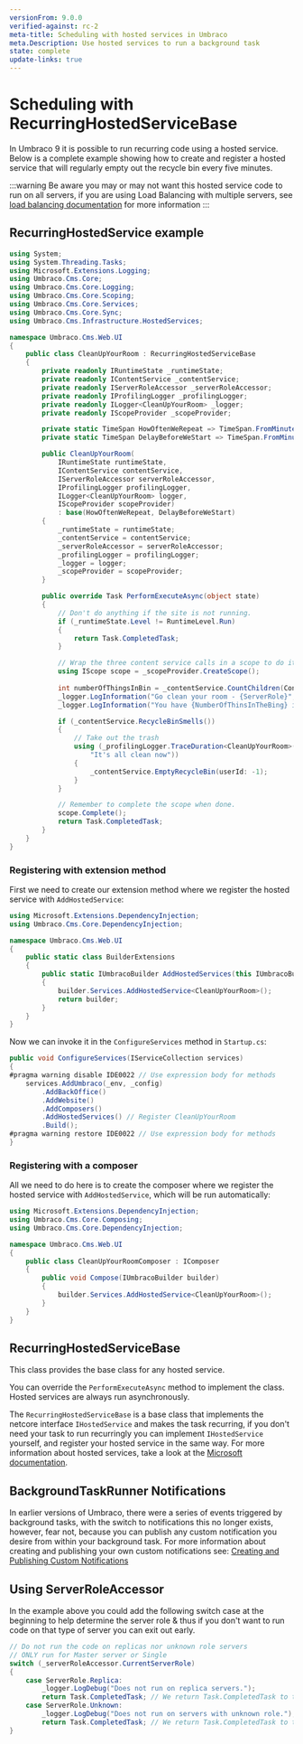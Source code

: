 ```yaml
---
versionFrom: 9.0.0
verified-against: rc-2
meta-title: Scheduling with hosted services in Umbraco
meta.Description: Use hosted services to run a background task
state: complete
update-links: true
---
```


# Scheduling with RecurringHostedServiceBase

In Umbraco 9 it is possible to run recurring code using a hosted service.
Below is a complete example showing how to create and register a hosted service that will regularly empty out the recycle bin every five minutes. 

:::warning
Be aware you may or may not want this hosted service code to run on all servers, if you are using Load Balancing with multiple servers, see [load balancing documentation](../../Fundamentals/Setup/Server-Setup/Load-Balancing/index.md) for more information
:::

## RecurringHostedService example

```C#
using System;
using System.Threading.Tasks;
using Microsoft.Extensions.Logging;
using Umbraco.Cms.Core;
using Umbraco.Cms.Core.Logging;
using Umbraco.Cms.Core.Scoping;
using Umbraco.Cms.Core.Services;
using Umbraco.Cms.Core.Sync;
using Umbraco.Cms.Infrastructure.HostedServices;

namespace Umbraco.Cms.Web.UI
{
    public class CleanUpYourRoom : RecurringHostedServiceBase
    {
        private readonly IRuntimeState _runtimeState;
        private readonly IContentService _contentService;
        private readonly IServerRoleAccessor _serverRoleAccessor;
        private readonly IProfilingLogger _profilingLogger;
        private readonly ILogger<CleanUpYourRoom> _logger;
        private readonly IScopeProvider _scopeProvider;

        private static TimeSpan HowOftenWeRepeat => TimeSpan.FromMinutes(5);
        private static TimeSpan DelayBeforeWeStart => TimeSpan.FromMinutes(1);

        public CleanUpYourRoom(
            IRuntimeState runtimeState,
            IContentService contentService,
            IServerRoleAccessor serverRoleAccessor,
            IProfilingLogger profilingLogger,
            ILogger<CleanUpYourRoom> logger,
            IScopeProvider scopeProvider)
            : base(HowOftenWeRepeat, DelayBeforeWeStart)
        {
            _runtimeState = runtimeState;
            _contentService = contentService;
            _serverRoleAccessor = serverRoleAccessor;
            _profilingLogger = profilingLogger;
            _logger = logger;
            _scopeProvider = scopeProvider;
        }

        public override Task PerformExecuteAsync(object state)
        {
            // Don't do anything if the site is not running.
            if (_runtimeState.Level != RuntimeLevel.Run)
            {
                return Task.CompletedTask;
            }

            // Wrap the three content service calls in a scope to do it all in one transaction.
            using IScope scope = _scopeProvider.CreateScope();
            
            int numberOfThingsInBin = _contentService.CountChildren(Constants.System.RecycleBinContent);
            _logger.LogInformation("Go clean your room - {ServerRole}", _serverRoleAccessor.CurrentServerRole);
            _logger.LogInformation("You have {NumberOfThinsInTheBing} items to clean", numberOfThingsInBin);

            if (_contentService.RecycleBinSmells())
            {
                // Take out the trash
                using (_profilingLogger.TraceDuration<CleanUpYourRoom>("Mum, I am emptying out the bing",
                    "It's all clean now"))
                {
                    _contentService.EmptyRecycleBin(userId: -1);
                }
            }

            // Remember to complete the scope when done.
            scope.Complete();
            return Task.CompletedTask;
        }
    }
}

```

### Registering with extension method

First we need to create our extension method where we register the hosted service with `AddHostedService`:

```C#
using Microsoft.Extensions.DependencyInjection;
using Umbraco.Cms.Core.DependencyInjection;

namespace Umbraco.Cms.Web.UI
{
    public static class BuilderExtensions
    {
        public static IUmbracoBuilder AddHostedServices(this IUmbracoBuilder builder)
        {
            builder.Services.AddHostedService<CleanUpYourRoom>();
            return builder;
        }
    }
}
```

Now we can invoke it in the `ConfigureServices` method in `Startup.cs`:

```C#
public void ConfigureServices(IServiceCollection services)
{
#pragma warning disable IDE0022 // Use expression body for methods
    services.AddUmbraco(_env, _config)
        .AddBackOffice()
        .AddWebsite()
        .AddComposers()
        .AddHostedServices() // Register CleanUpYourRoom
        .Build();
#pragma warning restore IDE0022 // Use expression body for methods
}
```

### Registering with a composer

All we need to do here is to create the composer where we register the hosted service with `AddHostedService`, which will be run automatically:

```C#
using Microsoft.Extensions.DependencyInjection;
using Umbraco.Cms.Core.Composing;
using Umbraco.Cms.Core.DependencyInjection;

namespace Umbraco.Cms.Web.UI
{
    public class CleanUpYourRoomComposer : IComposer
    {
        public void Compose(IUmbracoBuilder builder)
        {
            builder.Services.AddHostedService<CleanUpYourRoom>();
        }
    }
}

```

## RecurringHostedServiceBase

This class provides the base class for any hosted service. 

You can override the `PerformExecuteAsync` method to implement the class. Hosted services are always run asynchronously.

The `RecurringHostedServiceBase` is a base class that implements the netcore interface `IHostedService` and makes the task recurring, if you don't need your task to run recurringly you can implement `IHostedService` yourself, and register your hosted service in the same way. For more information about hosted services, take a look at the [Microsoft documentation](https://docs.microsoft.com/en-us/aspnet/core/fundamentals/host/hosted-services?view=aspnetcore-5.0).

## BackgroundTaskRunner Notifications

In earlier versions of Umbraco, there were a series of events triggered by background tasks, with the switch to notifications this no longer exists, however, fear not, because you can publish any custom notification you desire from within your background task. For more information about creating and publishing your own custom notifications see: [Creating and Publishing Custom Notifications](../Notifications/Creating-And-Publishing-Notifications.md)

## Using ServerRoleAccessor

In the example above you could add the following switch case at the beginning to help determine the server role & thus if you don't want to run code on that type of server you can exit out early.

```C#
// Do not run the code on replicas nor unknown role servers
// ONLY run for Master server or Single
switch (_serverRoleAccessor.CurrentServerRole)
{
    case ServerRole.Replica:
        _logger.LogDebug("Does not run on replica servers.");
        return Task.CompletedTask; // We return Task.CompletedTask to try again as the server role may change!
    case ServerRole.Unknown:
        _logger.LogDebug("Does not run on servers with unknown role.");
        return Task.CompletedTask; // We return Task.CompletedTask to try again as the server role may change! 
}
```
